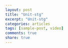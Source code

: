 ```yaml
---
layout: post
title: "Unit-stg"
excerpt: "Unit-stg"
categories: articles
tags: [sample-post, video]
comments: true
share: true
---
```

<br>
<div class="apester-media" data-media-id="621348fa8df5a9002b874bb7" height="350"></div>
<script async src="https://sdk.sasha.apester.dev/web-sdk.core.min.js"></script>
<br>

